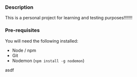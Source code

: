 ### Description 
This is a personal project for learning and testing purposes!!!!!!!

### Pre-requisites
You will need the following installed:
* Node / npm
* Git
* Nodemon (`npm install -g nodemon`)


asdf
